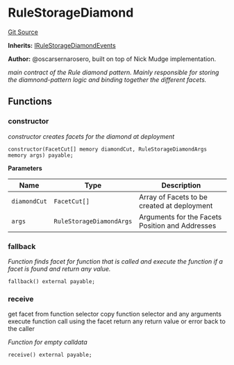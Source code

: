 # RuleStorageDiamond
[Git Source](https://github.com/thrackle-io/Tron_Internal/blob/de9d46fc7f857fca8d253f1ed09221b1c3873dd9/src/economic/ruleStorage/RuleStorageDiamond.sol)

**Inherits:**
[IRuleStorageDiamondEvents](/src/interfaces/IEvents.sol/interface.IRuleStorageDiamondEvents.md)

**Author:**
@oscarsernarosero, built on top of Nick Mudge implementation.

*main contract of the Rule diamond pattern. Mainly responsible
for storing the diamnond-pattern logic and binding together the different facets.*


## Functions
### constructor

*constructor creates facets for the diamond at deployment*


```solidity
constructor(FacetCut[] memory diamondCut, RuleStorageDiamondArgs memory args) payable;
```
**Parameters**

|Name|Type|Description|
|----|----|-----------|
|`diamondCut`|`FacetCut[]`|Array of Facets to be created at deployment|
|`args`|`RuleStorageDiamondArgs`|Arguments for the Facets Position and Addresses|


### fallback

*Function finds facet for function that is called and execute the function if a facet is found and return any value.*


```solidity
fallback() external payable;
```

### receive

get facet from function selector
copy function selector and any arguments
execute function call using the facet
return any return value or error back to the caller

*Function for empty calldata*


```solidity
receive() external payable;
```

